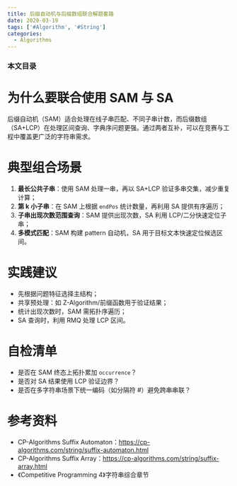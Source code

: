 ```yaml
---
title: 后缀自动机与后缀数组联合解题套路
date: 2020-03-19
tags: ['#Algorithm', '#String']
categories:
  - Algorithms
---
```


### 本文目录
<!-- toc -->

# 为什么要联合使用 SAM 与 SA
后缀自动机（SAM）适合处理在线子串匹配、不同子串计数，而后缀数组（SA+LCP）在处理区间查询、字典序问题更强。通过两者互补，可以在竞赛与工程中覆盖更广泛的字符串需求。

# 典型组合场景
1. **最长公共子串**：使用 SAM 处理一串，再以 SA+LCP 验证多串交集，减少重复计算；
2. **第 k 小子串**：在 SAM 上根据 `endPos` 统计数量，再利用 SA 提供有序遍历；
3. **子串出现次数范围查询**：SAM 提供出现次数，SA 利用 LCP/二分快速定位子串；
4. **多模式匹配**：SAM 构建 pattern 自动机，SA 用于目标文本快速定位候选区间。

# 实践建议
- 先根据问题特征选择主结构；
- 共享预处理：如 Z-Algorithm/前缀函数用于验证结果；
- 统计出现次数时，SAM 需拓扑序遍历；
- SA 查询时，利用 RMQ 处理 LCP 区间。

# 自检清单
- 是否在 SAM 终态上拓扑累加 `occurrence`？
- 是否对 SA 结果使用 LCP 验证边界？
- 是否在多字符串场景下统一编码（如分隔符 #）避免跨串串联？

# 参考资料
- CP-Algorithms Suffix Automaton：https://cp-algorithms.com/string/suffix-automaton.html
- CP-Algorithms Suffix Array：https://cp-algorithms.com/string/suffix-array.html
- 《Competitive Programming 4》字符串综合章节
